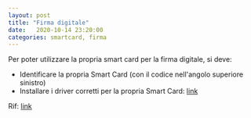```yaml
---
layout: post
title: "Firma digitale"
date:   2020-10-14 23:20:00
categories: smartcard, firma
---
```

Per poter utilizzare la propria smart card per la firma digitale, si deve:

* Identificare la propria Smart Card (con il codice nell'angolo superiore sinistro)
* Installare i driver corretti per la propria Smart Card: [link](drivers)

Rif: [link](doc)

[drivers]: https://sistemats1.sanita.finanze.it/portale/elenco-driver-cittadini-modalita-accesso
[doc]: https://www.lispa.it/wps/portal/LISPA/Home/Servizi-di-Certificazione-Digitale/Software-per-CRS-CNS
